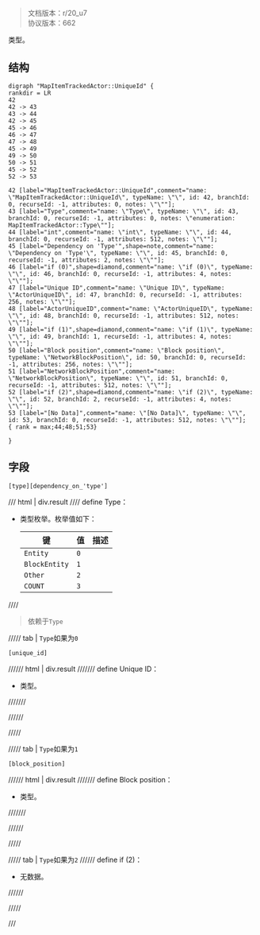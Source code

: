 # <!-- md:samp MapItemTrackedActor::UniqueId -->

> 文档版本：r/20_u7<br/>协议版本：662

<!-- md:samp MapItemTrackedActor::UniqueId -->类型。

## 结构

```viz
digraph "MapItemTrackedActor::UniqueId" {
rankdir = LR
42
42 -> 43
43 -> 44
42 -> 45
45 -> 46
46 -> 47
47 -> 48
45 -> 49
49 -> 50
50 -> 51
45 -> 52
52 -> 53

42 [label="MapItemTrackedActor::UniqueId",comment="name: \"MapItemTrackedActor::UniqueId\", typeName: \"\", id: 42, branchId: 0, recurseId: -1, attributes: 0, notes: \"\""];
43 [label="Type",comment="name: \"Type\", typeName: \"\", id: 43, branchId: 0, recurseId: -1, attributes: 0, notes: \"enumeration: MapItemTrackedActor::Type\""];
44 [label="int",comment="name: \"int\", typeName: \"\", id: 44, branchId: 0, recurseId: -1, attributes: 512, notes: \"\""];
45 [label="Dependency on 'Type'",shape=note,comment="name: \"Dependency on 'Type'\", typeName: \"\", id: 45, branchId: 0, recurseId: -1, attributes: 2, notes: \"\""];
46 [label="if (0)",shape=diamond,comment="name: \"if (0)\", typeName: \"\", id: 46, branchId: 0, recurseId: -1, attributes: 4, notes: \"\""];
47 [label="Unique ID",comment="name: \"Unique ID\", typeName: \"ActorUniqueID\", id: 47, branchId: 0, recurseId: -1, attributes: 256, notes: \"\""];
48 [label="ActorUniqueID",comment="name: \"ActorUniqueID\", typeName: \"\", id: 48, branchId: 0, recurseId: -1, attributes: 512, notes: \"\""];
49 [label="if (1)",shape=diamond,comment="name: \"if (1)\", typeName: \"\", id: 49, branchId: 1, recurseId: -1, attributes: 4, notes: \"\""];
50 [label="Block position",comment="name: \"Block position\", typeName: \"NetworkBlockPosition\", id: 50, branchId: 0, recurseId: -1, attributes: 256, notes: \"\""];
51 [label="NetworkBlockPosition",comment="name: \"NetworkBlockPosition\", typeName: \"\", id: 51, branchId: 0, recurseId: -1, attributes: 512, notes: \"\""];
52 [label="if (2)",shape=diamond,comment="name: \"if (2)\", typeName: \"\", id: 52, branchId: 2, recurseId: -1, attributes: 4, notes: \"\""];
53 [label="[No Data]",comment="name: \"[No Data]\", typeName: \"\", id: 53, branchId: 0, recurseId: -1, attributes: 512, notes: \"\""];
{ rank = max;44;48;51;53}

}

```

## 字段

```title='MapItemTrackedActor::UniqueId'
[type][dependency_on_'type']
```

/// html | div.result
//// define
Type：<!-- md:samp int -->

- <!-- md:samp int -->类型枚举。枚举值如下：

  |键|值|描述|
  |---|---|---|
  |`Entity`|`0`||
  |`BlockEntity`|`1`||
  |`Other`|`2`||
  |`COUNT`|`3`||



////
> 依赖于`Type`

///// tab | `Type`如果为`0`
```title='if (0)'
[unique_id]
```

////// html | div.result
/////// define
Unique ID：[<!-- md:samp ActorUniqueID -->](../types/actoruniqueid.md)

- <!-- md:samp ActorUniqueID -->类型。


///////

//////

/////

///// tab | `Type`如果为`1`
```title='if (1)'
[block_position]
```

////// html | div.result
/////// define
Block position：[<!-- md:samp NetworkBlockPosition -->](../types/networkblockposition.md)

- <!-- md:samp NetworkBlockPosition -->类型。


///////

//////

/////

///// tab | `Type`如果为`2`
////// define
if (2)：<!-- md:samp [No Data] -->

- 无数据。


//////

/////

///

